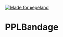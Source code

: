 [![Made for pepeland](https://andcool.ru/static/badges/made-for-ppl.svg)](https://pepeland.net)

# PPLBandage
